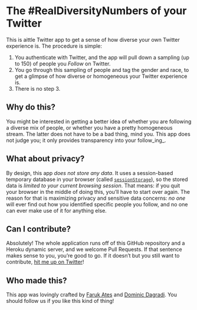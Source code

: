# The #RealDiversityNumbers of your Twitter

This is aittle Twitter app to get a sense of how diverse your own Twitter experience is. The procedure is simple:

1. You authenticate with Twitter, and the app will pull down a sampling (up to 150) of people you *Follow* on Twitter.
2. You go through this sampling of people and tag the gender and race, to get a glimpse of how diverse or homogeneous your Twitter experience is.
3. There is no step 3.

## Why do this?

You might be interested in getting a better idea of whether you are following a diverse mix of people, or whether you have a pretty homogeneous stream. The latter does not have to be a bad thing, mind you. This app does not judge you; it only provides transparency into your follow_ing_.

## What about privacy?

By design, this app _does not store any data_. It uses a session-based temporary database in your browser (called [`sessionStorage`](http://www.w3.org/TR/webstorage/)), so the stored data is _limited to your current browsing session_. That means: if you quit your browser in the middle of doing this, you’ll have to start over again. The reason for that is maximizing privacy and sensitive data concerns: *no one* will ever find out how you identified specific people you follow, and no one can ever make use of it for anything else.

## Can I contribute?

Absolutely! The whole application runs off of this GitHub repository and a Heroku dynamic server, and we welcome Pull Requests. If that sentence makes sense to you, you’re good to go. If it doesn’t but you still want to contribute, [hit me up on Twitter](https://twitter.com/KuraFire)!

## Who made this?

This app was lovingly crafted by [Faruk Ateş](https://twitter.com/KuraFire) and [Dominic Dagradi](https://twitter.com/dddagradi). You should follow us if you like this kind of thing!

